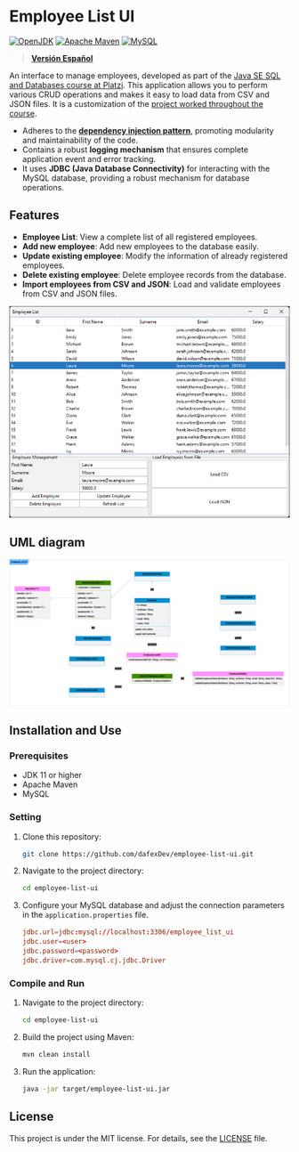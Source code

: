 # Employee List UI

[![OpenJDK](https://img.shields.io/badge/OpenJDK-ED8B00?style=for-the-badge&logo=openjdk&logoColor=white)](https://openjdk.org/)
[![Apache Maven](https://img.shields.io/badge/apache_maven-C71A36?style=for-the-badge&logo=apachemaven&logoColor=white)](https://maven.apache.org/)
[![MySQL](https://img.shields.io/badge/MySQL-005C84?style=for-the-badge&logo=mysql&logoColor=white)](https://www.mysql.com/)

> **[Versión Español](./README-es.md)**

An interface to manage employees, developed as part of the [Java SE SQL and Databases course at Platzi](https://platzi.com/cursos/java-sql/). This application allows you to perform various CRUD operations and makes it easy to load data from CSV and JSON files. It is a customization of the [project worked throughout the course](https://github.com/platzi/java-sql).

- Adheres to the [**dependency injection pattern**](https://en.wikipedia.org/wiki/Dependency_injection), promoting modularity and maintainability of the code.
- Contains a robust **logging mechanism** that ensures complete application event and error tracking.
- It uses **JDBC (Java Database Connectivity)** for interacting with the MySQL database, providing a robust mechanism for database operations.
## Features

- **Employee List**: View a complete list of all registered employees.
- **Add new employee**: Add new employees to the database easily.
- **Update existing employee**: Modify the information of already registered employees.
- **Delete existing employee**: Delete employee records from the database.
- **Import employees from CSV and JSON**: Load and validate employees from CSV and JSON files.

![Screenshot](./screenshots/Employee-UI.png)

## UML diagram

![UML Repository Diagram](./screenshots/Employee-UI-UML.png)

## Installation and Use

### Prerequisites

- JDK 11 or higher
- Apache Maven
- MySQL

### Setting

1. Clone this repository:
    ```bash
    git clone https://github.com/dafexDev/employee-list-ui.git
    ```
2. Navigate to the project directory:
    ```bash
    cd employee-list-ui
    ```
3. Configure your MySQL database and adjust the connection parameters in the `application.properties` file.
    ```conf
    jdbc.url=jdbc:mysql://localhost:3306/employee_list_ui
    jdbc.user=<user>
    jdbc.password=<password>
    jdbc.driver=com.mysql.cj.jdbc.Driver
    ```

### Compile and Run

1. Navigate to the project directory:
    ```bash
    cd employee-list-ui
    ```
2. Build the project using Maven:
    ```bash
    mvn clean install
    ```
3. Run the application:
    ```bash
    java -jar target/employee-list-ui.jar
    ```

## License

This project is under the MIT license. For details, see the [LICENSE](LICENSE) file.
